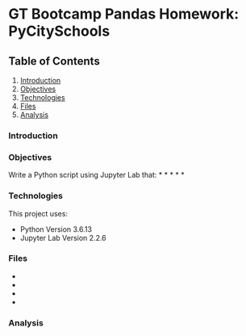 # GT Bootcamp Pandas Homework: PyCitySchools

## Table of Contents
1. [Introduction](#introduction)
2. [Objectives](#objectives)
3. [Technologies](#technologies)
4. [Files](#files)
5. [Analysis](#analysis)

<a name="introduction"></a>
### Introduction


<a name="objectives"></a>
### Objectives
Write a Python script using Jupyter Lab that:
    * 
    * 
    * 
    * 
    * 


<a name="technologies"></a>
### Technologies
This project uses: 
* Python Version 3.6.13
* Jupyter Lab Version 2.2.6

<a name="files"></a>
### Files
* 
* 
* 
* 

<a name="analysis"></a>
### Analysis

